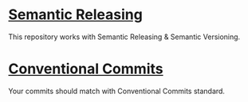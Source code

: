 # [Semantic Releasing](https://semantic-release.gitbook.io/semantic-release/)

This repository works with Semantic Releasing & Semantic Versioning.

# [Conventional Commits](https://www.conventionalcommits.org/en/v1.0.0/)

Your commits should match with Conventional Commits standard.
